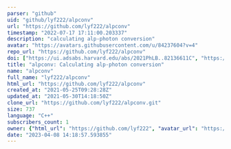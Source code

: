 ```yaml
---
parser: "github"
uid: "github/lyf222/alpconv"
url: "https://github.com/lyf222/alpconv"
timestamp: "2022-07-17 17:11:00.203337"
description: "calculating alp-photon conversion"
avatar: "https://avatars.githubusercontent.com/u/84237604?v=4"
repo_url: "https://github.com/lyf222/alpconv"
doi: ["https://ui.adsabs.harvard.edu/abs/2021PhLB..82136611C", "https://ui.adsabs.harvard.edu/abs/2021ascl.soft09002C/abstract"]
title: "alpconv: Calculating alp-photon conversion"
name: "alpconv"
full_name: "lyf222/alpconv"
html_url: "https://github.com/lyf222/alpconv"
created_at: "2021-05-25T09:28:28Z"
updated_at: "2021-05-30T14:18:50Z"
clone_url: "https://github.com/lyf222/alpconv.git"
size: 737
language: "C++"
subscribers_count: 1
owner: {"html_url": "https://github.com/lyf222", "avatar_url": "https://avatars.githubusercontent.com/u/84237604?v=4", "login": "lyf222", "type": "User"}
date: "2023-04-08 14:18:57.593855"
---
```

